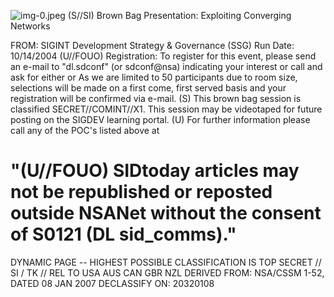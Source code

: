 ![img-0.jpeg](img-0.jpeg)
(S//SI) Brown Bag Presentation: Exploiting Converging Networks

FROM:
SIGINT Development Strategy \& Governance (SSG)
Run Date: 10/14/2004
(U//FOUO) Registration: To register for this event, please send an e-mail to "dl.sdconf" (or sdconf@nsa) indicating your interest or call
and ask for either
or
As we are limited to 50 participants due to room size, selections will be made on a first come, first served basis and your registration will be confirmed via e-mail.
(S) This brown bag session is classified SECRET//COMINT//X1. This session may be videotaped for future posting on the SIGDEV learning portal.
(U) For further information please call any of the POC's listed above at

# "(U//FOUO) SIDtoday articles may not be republished or reposted outside NSANet without the consent of S0121 (DL sid_comms)." 

DYNAMIC PAGE -- HIGHEST POSSIBLE CLASSIFICATION IS
TOP SECRET // SI / TK // REL TO USA AUS CAN GBR NZL
DERIVED FROM: NSA/CSSM 1-52, DATED 08 JAN 2007 DECLASSIFY ON: 20320108
